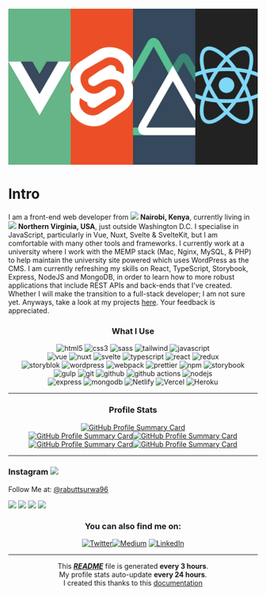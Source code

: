 ![](https://raw.githubusercontent.com/GillyRabutTsurwa/GillyRabutTsurwa/master/Banner.png)
<h1>Intro</h1>

<p>I am a front-end web developer from <img src="https://cdn-icons-png.flaticon.com/512/168/168042.png" width="15"/> <b>Nairobi, Kenya</b>, currently living in <img src="https://cdn-icons-png.flaticon.com/512/206/206626.png" width="15"/> <b>Northern Virginia, USA</b>, just outside Washington D.C. I specialise in JavaScript, particularly in Vue, Nuxt, Svelte & SvelteKit, but I am comfortable with many other tools and frameworks. I currently work at a university where I work with the MEMP stack (Mac, Nginx, MySQL, & PHP) to help maintain the university site powered which uses WordPress as the CMS. I am currently refreshing my skills on React, TypeScript, Storybook, Express, NodeJS and MongoDB, in order to learn how to more robust applications that include REST APIs and back-ends that I've created. Whether I will make the transition to a full-stack developer; I am not sure yet. Anyways, take a look at my projects <a href="https://gilbertrabuttsurwa.tech" rel="noopener noreferrer nofollow" target="_blank">here</a>. Your feedback is appreciated.</p>
<h3 align="center">What I Use</h3>
<p>
	<div align="center">
		<img alt="html5" src="https://img.shields.io/badge/-HTML5-E34F26?style=flat-square&logo=html5&logoColor=white" />
		<img alt="css3" src="https://img.shields.io/badge/-CSS3-2965f1?style=flat-square&logo=css3&logoColor=white" />
  		<img alt="sass" src="https://img.shields.io/badge/-Sass-CC6699?style=flat-square&logo=sass&logoColor=white" />
  		<img alt="tailwind" src="https://img.shields.io/badge/-Tailwind-0EA5E9?style=flat-square&logo=tailwindcss&logoColor=white" />
  		<img alt="javascript" src="https://img.shields.io/badge/-JavaScript-f7df1e?style=flat-square&logo=javascript&logoColor=black" />
  	</div>
	<div align="center">
  		<img alt="vue" src="https://img.shields.io/badge/-Vue-13aa52?style=flat-square&logo=vuedotjs&logoColor=white" />
  		<img alt="nuxt" src="https://img.shields.io/badge/-Nuxt-13aa52?style=flat-square&logo=nuxtdotjs&logoColor=white" />
  		<img alt="svelte" src="https://img.shields.io/badge/-Svelte-E34F26?style=flat-square&logo=svelte&logoColor=white" />
  		<img alt="typescript" src="https://img.shields.io/badge/-TypeScript-007ACC?style=flat-square&logo=typescript&logoColor=white" />
  		<img alt="react" src="https://img.shields.io/badge/-React-45b8d8?style=flat-square&logo=react&logoColor=white" />
		<img alt="redux" src="https://img.shields.io/badge/-Redux-764ABC?style=flat-square&logo=redux&logoColor=white" />
	</div>
	<div align="center">
		<img alt="storyblok" src="https://img.shields.io/badge/-Storyblok-00B3B0?style=flat-square&logo=storyblok&logoColor=white" />
		<img alt="wordpress" src="https://img.shields.io/badge/-WordPress-21759B?style=flat-square&logo=wordpress&logoColor=white" />
  		<img alt="webpack" src="https://img.shields.io/badge/-Webpack-8DD6F9?style=flat-square&logo=webpack&logoColor=white" /> 
	  	<img alt="prettier" src="https://img.shields.io/badge/-Prettier-F7B93E?style=flat-square&logo=prettier&logoColor=white" />
		<img alt="npm" src="https://img.shields.io/badge/-NPM-CB3837?style=flat-square&logo=npm&logoColor=white" />
		<img alt="storybook" src="https://img.shields.io/badge/-Storybook-FF528C?style=flat-square&logo=storybook&logoColor=white" />
	</div>
  	<div align="center">
		<img alt="gulp" src="https://img.shields.io/badge/-Gulp-CF4647?style=flat-square&logo=gulp&logoColor=white" />
		<img alt="git" src="https://img.shields.io/badge/-Git-F05032?style=flat-square&logo=git&logoColor=white" />
		<img alt="github" src="https://img.shields.io/badge/-Github-333333?style=flat-square&logo=github&logoColor=white" />
	  	<img alt="github actions" src="https://img.shields.io/badge/-Github_Actions-2088FF?style=flat-square&logo=github-actions&logoColor=white" />
	 	<img alt="nodejs" src="https://img.shields.io/badge/-Nodejs-43853d?style=flat-square&logo=Node.js&logoColor=white" />
	</div>
	<div align="center">
		<img alt="express" src="https://img.shields.io/badge/-Express.js-333333?style=flat-square&logo=express&logoColor=white" />
		<img alt="mongodb" src="https://img.shields.io/badge/-MongoDB-13aa52?style=flat-square&logo=mongodb&logoColor=white" />
	  	<img alt="Netlify" src="https://img.shields.io/badge/-Netlify-008080?style=flat-square&logo=netlify&logoColor=1A2394" />
		<img alt="Vercel" src="https://img.shields.io/badge/-Vercel-333333?style=flat-square&logo=vercel&logoColor=white" />
	 	<img alt="Heroku" src="https://img.shields.io/badge/-Heroku-430098?style=flat-square&logo=heroku&logoColor=white" />
	</div> 
</p>

------------
<h3 align="center">Profile Stats</h3>
<div align="center"><a href="https://github.com/GillyRabutTsurwa">
  <img src="http://github-profile-summary-cards.vercel.app/api/cards/profile-details?username=GillyRabutTsurwa&theme=default" alt="GitHub Profile Summary Card"></a>
</div>
<div align="center"><a href="https://github.com/GillyRabutTsurwa">
  <img src="http://github-profile-summary-cards.vercel.app/api/cards/stats?username=GillyRabutTsurwa&theme=default" alt="GitHub Profile Summary Card"><img src="http://github-profile-summary-cards.vercel.app/api/cards/productive-time?username=GillyRabutTsurwa&theme=default&utcOffset=8" alt="GitHub Profile Summary Card"></a>
</div>
<div align="center"><a href="https://github.com/GillyRabutTsurwa">
  <img src="http://github-profile-summary-cards.vercel.app/api/cards/repos-per-language?username=GillyRabutTsurwa&theme=default" alt="GitHub Profile Summary Card"><img src="http://github-profile-summary-cards.vercel.app/api/cards/most-commit-language?username=GillyRabutTsurwa&theme=default" alt="GitHub Profile Summary Card"></a>
</div>

---

<h3>Instagram <img src="https://upload.wikimedia.org/wikipedia/commons/thumb/e/e7/Instagram_logo_2016.svg/1024px-Instagram_logo_2016.svg.png" width="20"/></h3>
<p>Follow Me at: <a href="https://www.instagram.com/rabuttsurwa96/" target="_blank">@rabuttsurwa96</a></p>
<div><img width="200" src="https:&#x2F;&#x2F;cdn1.picuki.com&#x2F;hosted-by-instagram&#x2F;q&#x2F;0exhNuNYnjBGZDHIdN5WmL9I2Pk2GAlRNucaS7j0nyZiNxIsbHWB58ltwdGn%7C%7CDh6Kwh9HS+LfTxl4o0iUFlWZFN6NEzXSrKJSjdV66mcXOzN1TJi8JZmkLg9L3AZZ3+m%7C%7CsUlVwmYdSgIGaYDG7uo%7C%7CesJ+fPucjcBojOMNbBGmDdttdCwFahlza4lsfe4kx2xu5xncG114WNxahlw5OLUqQUCSKn5PN1gpKZlR7pCjMsS5LujyWu+H2xkfWx9Ez7RtI7V2dENhhzrdSFlqjH0AZY1LHMRiVbmnhQjoLULuYOFPLRM4cE6g43hHyACW2E2hjtfwZftgAHsSUGImUBRwT2Ej+b3ffZ79sXPBPW8XO7HxxbrZonKEOhJX2khCd6DQlmEdKO9VoVYjKRbEPBd%7C%7Ckrg4jaee77j%7C%7CVV+AWgc12zTWbAmYruiyqyb4X7U3zvZ8AZuxw&#x3D;&#x3D;.jpeg" /> <img width="200" src="https:&#x2F;&#x2F;cdn1.picuki.com&#x2F;hosted-by-instagram&#x2F;q&#x2F;0exhNuNYnjBGZDHIdN5WmL9I2Pk2GAlRNecaS7j0nyZiNxIsbHWB58ltwdGn%7C%7CDh6Kwh9HS+Lfjtl54soWVhRZFBzOkzcSL2ATj1S6K6ZV4Cm0jVn9JZnnLw9KXIYYn+q%7C%7C8opOzjYMTIfQeoEH%7C%7Cbx7a8Koru5A2MGo1zRMrBC0GAG4fy3UPI7mslm3ayEv0Pxto0%7C%7CNylL9XkgKQcursrV%7C%7CndbEvL+M4Byp6JzSPkCj9ND1OHtpCa5BTB7Kz84KD6chYTJnLMMj3K6Xw0y2XadfogDdhoprnaM8RM1v9EPp7TzN916+98ZkIGRT2UFAjsm8lJhmMntxxzsbkG40kto9zPV6rLgc8ojqaPnD+G%7C%7CfI%7C%7CI9SzSd6npEJllSFIGNdT5a0eOJfKXQcdcy90bRKBohAiXtjmzd4%7C%7Cn1RcsAmIagmHc.jpeg" /> <img width="200" src="https:&#x2F;&#x2F;cdn1.picuki.com&#x2F;hosted-by-instagram&#x2F;q&#x2F;0exhNuNYnjBGZDHIdN5WmL9I2Pk2GAlRNecaS7j0nyZiNxIsbHWB58ltwdGn%7C%7CDh6Kwh9HS+LfTtm4Y4rV1hXZFB8NULYSLCMSDpT6KSaU4Ch0jVm95dgkbg9JH0fZH6m%7C%7C8YsOzjYMTIfQeoEH%7C%7Cbx7a8Koru5A2MGo1zRMrBC0GAG4fy3UPI7mslm3ayEv0Pxto0%7C%7CNylL9XkgKQcursrV%7C%7CndbEvL+M4Byp6JzSPkCj9ND1OHtpCa5BTB7Kj84KD6chYTJnLM5swTfcQM22E20H4gDEFkXhgCu8RM1v9EPp7TzN916+98ZkIGRT2UFAjsm8lJhmMntxxzsbkOk0UpR13mAz+e1d8gTiszUPdaSX8zQxDf1dOPWN69zWyheFOrRWk3PAtOhQcdcy90bRK9ogAqQtjmzd4%7C%7Cn1RcsAmIagmHc.jpeg" /> <img width="200" src="https:&#x2F;&#x2F;cdn1.picuki.com&#x2F;hosted-by-instagram&#x2F;q&#x2F;0exhNuNYnjBGZDHIdN5WmL9I2Pk2GAlRNucaS7j0nyZiNxIsbHWB58ltwdGn%7C%7CDh6Kwh9HS+LfTpk7I8tUFVXZFByOkXbTbOBSThR66qZVuvN0jFm8p9jl7o8L3UWZH+q8MooXAmYdSgIGaYDG7uo+qhT5aGuO1lQpTb9d7JGmC4E5ZObS6olhMF4pJ2Jg3Tt%7C%7C9k4Ki5e82wzJURmpNHNpW5HDrr2PM86o6N0QrlChMIRrdDgmBq7EHl3Kj4qUQ+RubTOl+1e1QD6Wx43%7C%7CjaMdpAaF3M%7C%7C013uklA0toFzqaqTZY49ztwZkIH2CmUEXTE86kEon5zgx3PySWaK2UBY+UX01+G5ZvcSjbzSHKKocpakmgvsepCJA7xacig2JvOAAmjLM%7C%7CKuJo5Wk9YZSKAZ9geUo0CCerPLzxp1WTMd0zXeWw&#x3D;&#x3D;.jpeg" /></div>
<h3 align="center">You can also find me on:</h3>
<p align="center"><a href="https://twitter.com/GTsurwa" target="_blank"><img alt="Twitter" src="https://img.shields.io/badge/twitter-%231DA1F2.svg?&style=for-the-badge&logo=twitter&logoColor=white" /></a><a href="https://dev.to/gillyrabuttsurwa" target="_blank"><img alt="Medium" src="https://img.shields.io/badge/dev-%2312100E.svg?&style=for-the-badge&logo=medium&logoColor=white" /></a> <a href="https://www.linkedin.com/in/gilberttsurwa" target="_blank"><img alt="LinkedIn" src="https://img.shields.io/badge/linkedin-%230077B5.svg?&style=for-the-badge&logo=linkedin&logoColor=white"/></a>
</p>

--- 

<p align="center">This <a href="https://github.com/GillyRabutTsurwa/GillyRabutTsurwa/blob/master/README.md"><strong><i>README</i></strong></a> file is generated <b>every 3 hours</b>.<br/>My profile stats auto-update <b>every 24 hours</b>.<br/>I created this thanks to this <a href="https://medium.com/@th.guibert/how-to-create-a-self-updating-readme-md-for-your-github-profile-f8b05744ca91">documentation</a></p>
